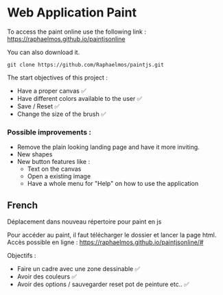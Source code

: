 # Web Application Paint

To access the paint online use the following link : https://raphaelmos.github.io/paintjsonline

You can also download it.

```
git clone https://github.com/Raphaelmos/paintjs.git
```


The start objectives of this project : 

- Have a proper canvas ✅
- Have different colors available to the user ✅
- Save / Reset ✅ 
- Change the size of the brush ✅


### Possible improvements :

- Remove the plain looking landing page and have it more inviting.
- New shapes
- New button features like :
   - Text on the canvas
   - Open a existing image
   - Have a whole menu for "Help" on how to use the application


## French

Déplacement dans nouveau répertoire pour paint en js

Pour accéder au paint, il faut télécharger le dossier et lancer la page html.
Accès possible en ligne : https://raphaelmos.github.io/paintjsonline/#

Objectifs : 

 - Faire un cadre avec une zone dessinable ✅
 - Avoir des couleurs ✅
 - Avoir des options / sauvegarder reset pot de peinture etc.. ✅
